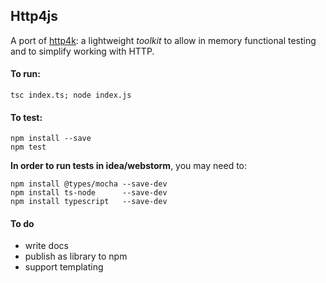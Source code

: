 ## Http4js

A port of [http4k](https://github.com/http4k/http4k): a lightweight _toolkit_ to allow in memory functional testing and to simplify working with HTTP. 

#### To run: 

`tsc index.ts; node index.js`

#### To test:

```
npm install --save
npm test
```

**In order to run tests in idea/webstorm**, you may need to:

```
npm install @types/mocha --save-dev
npm install ts-node      --save-dev
npm install typescript   --save-dev 
```

#### To do

- write docs
- publish as library to npm
- support templating